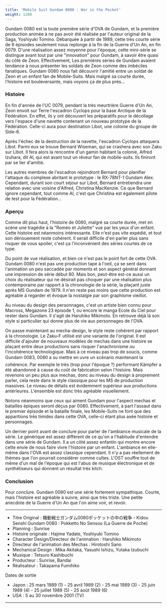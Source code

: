 ```yaml
---
title: 'Mobile Suit Gundam 0080 : War in the Pocket'
weight: 1200
---
```






Gundam 0080 est la toute première série d'OVA de Gundam, et la première production animée à ne pas avoir été réalisée par l'auteur original de la Saga, Yoshiyuki Tomino. Débarquée à partir de 1989, cette très courte série de 6 épisodes seulement nous replonge à la fin de la Guerre d'Un An, en fin 0079. D'une réalisation assez moyenne pour l'époque, cette mini-série se distingue avant tout par une "innovation" pour Gundam, à savoir être quasi du côté de Zeon. Effectivement, Les premières séries de Gundam avaient tendance à nous présenter les soldats de Zeon comme des imbéciles fanatiques. Gundam 0080 nous fait découvrir l'amitié entre un soldat de Zeon et un enfant fan de Mobile-Suits. Mais malgré sa courte durée, l'histoire est bouleversante, mais voyons ça de plus près...

### Histoire


En fin d'année de l'UC 0079, pendant la très meurtrière Guerre d'Un An, Zeon envoit sur Terre l'escadron Cyclops pour la base Arctique de la Fédération. En effet, ils y ont découvert les préparatifs pour le décollage vers l'espace d'une navette contenant un nouveau prototype de la Fédération. Celle-ci aura pour destination Libot, une colonie du groupe de Side-6.


Après l'échec de la destruction de la navette, l'escadron Cyclops attaquera Libot. Parmi eux se trouve Bernard Wiseman, qui se crashera avec son Zaku sur Libot. Il fera alors la rencontre d'un gamin habitant la colonie, Alfred Izuhara, dit Al, qui est avant tout un rêveur fan de mobile-suits. Ils finiront par se lier d'amitié.


Les autres membres de l'escadron rejoindront Bernard pour planifier l'attaque du complexe abritant le prototype : le RX-78NT-1 Gundam Alex. Cependant, durant son court séjour sur Libot, Bernard entretiendra une relation avec une voisine d'Alfred, Christina MacKenzie. Ce que Bernard ignore cependant, tout comme Al, c'est que Christina est également pilote de test pour la Fédération...



### Aperçu


Comme dit plus haut, l'histoire de 0080, malgré sa courte durée, met en scène une tragédie à la "Roméo et Juliette" vue par les yeux d'un enfant.   
Cette histoire est néanmoins intéressante. Elle n'est pas vite expédié, et tout son dénouement reste cohérent. Il serait difficile d'en parler plus sans risquer de vous spoiler, c'est ça l'inconvénient des séries courtes de ce type.


Du point de vue réalisation, et bien ce n'est pas le point fort de cette OVA. Gundam 0080 n'est pas une production tape à l'oeil, ça se sent dans l'animation un peu saccadée par moments et son aspect général donnant une impression de série début 80. Mais bon, peut-être est-ce aussi un choix du réalisateur qui ne désirait pas choquer par une réalisation plus contemporaine par rapport à la chronologie de la série, la plaçant juste après MS Gundam de 1979. Il n'en reste pas moins que cette production est agréable à regarder et évoque la nostalgie par son graphisme vieillot.


Au niveau du design des personnages, c'est un artiste bien connu pour Macross, Megazone 23 épisode 1, ou encore le manga Ecole du Ciel pour rester dans Gundam. Il s'agit de Haruhiko Mikimoto. En retrouve déjà là son style si particulier qui donne plus de vie aux personnages de l'OVA.


On passe maintenant au mecha-design, le style reste cohérent par rapport à la chronologie. Le Zaku-F utilisé est une variante de l'original. Il est difficile d'ajouter de nouveaux modèles de mechas dans une histoire se plaçant entre deux productions sans risquer l'anachronisme ou l'incohérence technologique. Mais à ce niveau pas trop de soucis, comme Gundam 0083, 0080 a su mettre en uvre un scénario maintenant la cohérence. Par exemple le très (trop pour l'époque ?) performant Kämpfer a été abandonné à cause du coût de fabrication selon l'histoire. Mais revenons un peu plus aux mechas, donc au niveau du design à proprement parler, cela reste dans le style classique pour les MS de production massives. Le niveau de détails est évidemment supérieur aux productions antérieures. L'ensemble est donc très agréable visuellement.


Notons néanmoins que ceux qui aiment Gundam pour l'aspect mechas et batailles épiques seront déçus par 0080. Effectivement, à part l'assaut dans le premier épisode et la bataille finale, les Mobile-Suits ne font que des apparitions très timides dans cette OVA, celle-ci étant plus axée histoire et personnages.


Un dernier point avant de conclure pour parler de l'ambiance musicale de la série. Le générique est assez différent de ce qu'on a l'habitude d'entendre dans une série de Gundam. Il a un côté assez enfantin qui montre encore cette envie de nous faire vivre l'histoire par un enfant. L'ambiance en elle-même dans l'OVA est assez classique cependant. Il n'y a pas réellement de thèmes que l'on pourrait considérer comme cultes. L'OST souffre tout de même d'un mal de l'époque qui est l'abus de musique électronique et de synthétiseurs qui donnent un résultat très kitch.



### Conclusion


Pour conclure. Gundam 0080 est une série fortement sympathique. Courte, mais l'histoire est agréable à suivre, ainsi que très triste. Une petite anecdote de la Guerre d'Un An que l'on aime voir, et revoir.




---


* Titre Original : 機動戦士ガンダム0080ポッケットの中の戦争 - Kidou Senshi Gundam 0080 : Pokketto No Sensou (La Guerre de Poche)
* Planning : Sunrise
* Histoire originale : Hajime Yadate, Yoshiyuki Tomino
* Character Design/Directeur de l'animation : Haruhiko Mikimoto
* Directeur de l'animation des Mechas : Hirotoshi Sano
* Mechanical Design : Mika Akitaka, Yasushi Ishizu, Yutaka Izubuchi
* Musique : Tetsuro Kashibuchi
* Producteur : Sunrise, Bandai
* Réalisateur : Takayama Fumihiko


Dates de sortie


* Japon : 25 mars 1989 (1) - 25 avril 1989 (2) - 25 mai 1989 (3) - 25 juin 1989 (4) - 25 juillet 1989 (5) - 25 août 1989 (6)
* USA : 5 au 30 novembre 2001 (TV)




---


 